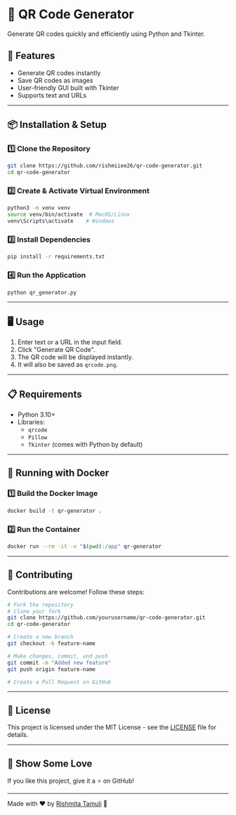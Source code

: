 # 📌 QR Code Generator

Generate QR codes quickly and efficiently using Python and Tkinter.

## 🚀 Features
- Generate QR codes instantly
- Save QR codes as images
- User-friendly GUI built with Tkinter
- Supports text and URLs

---

## 📦 Installation & Setup

### 1️⃣ Clone the Repository
```bash
git clone https://github.com/rishmiiee26/qr-code-generator.git
cd qr-code-generator
```

### 2️⃣ Create & Activate Virtual Environment
```bash
python3 -m venv venv
source venv/bin/activate  # MacOS/Linux
venv\Scripts\activate    # Windows
```

### 3️⃣ Install Dependencies
```bash
pip install -r requirements.txt
```

### 4️⃣ Run the Application
```bash
python qr_generator.py
```

---

## 🖥️ Usage
1. Enter text or a URL in the input field.
2. Click "Generate QR Code".
3. The QR code will be displayed instantly.
4. It will also be saved as `qrcode.png`.

---

## 📋 Requirements
- Python 3.10+
- Libraries:
  - `qrcode`
  - `Pillow`
  - `Tkinter` (comes with Python by default)

---

## 🐳 Running with Docker

### 1️⃣ Build the Docker Image
```bash
docker build -t qr-generator .
```

### 2️⃣ Run the Container
```bash
docker run --rm -it -v "$(pwd):/app" qr-generator
```

---

## 🤝 Contributing
Contributions are welcome! Follow these steps:
```bash
# Fork the repository
# Clone your fork
git clone https://github.com/yourusername/qr-code-generator.git
cd qr-code-generator

# Create a new branch
git checkout -b feature-name

# Make changes, commit, and push
git commit -m "Added new feature"
git push origin feature-name

# Create a Pull Request on GitHub
```

---

## 📜 License
This project is licensed under the MIT License - see the [LICENSE](LICENSE) file for details.

---

## 🌟 Show Some Love
If you like this project, give it a ⭐ on GitHub!

---

Made with ❤️ by [Rishmita Tamuli](https://github.com/rishmiiee26) 🚀

